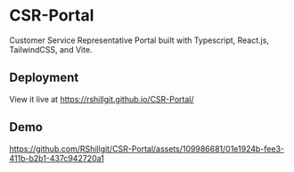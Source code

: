# CSR-Portal
Customer Service Representative Portal built with Typescript, React.js, TailwindCSS, and Vite.

## Deployment
View it live at https://rshillgit.github.io/CSR-Portal/

## Demo
https://github.com/RShillgit/CSR-Portal/assets/109986681/01e1924b-fee3-411b-b2b1-437c942720a1
